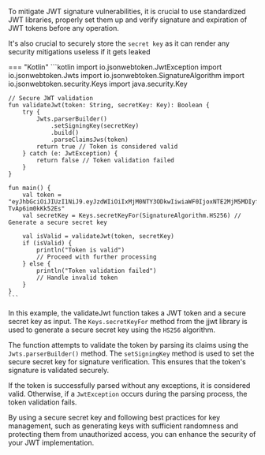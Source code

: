 To mitigate JWT signature vulnerabilities, it is crucial to use standardized JWT libraries, properly set them up and verify signature and expiration of JWT tokens before any operation.  

It's also crucial to securely store the `secret key` as it can render any security mitigations useless if it gets leaked

=== "Kotlin"
	```kotlin
	import io.jsonwebtoken.JwtException
	import io.jsonwebtoken.Jwts
	import io.jsonwebtoken.SignatureAlgorithm
	import io.jsonwebtoken.security.Keys
	import java.security.Key
	
	// Secure JWT validation
	fun validateJwt(token: String, secretKey: Key): Boolean {
	    try {
	        Jwts.parserBuilder()
	            .setSigningKey(secretKey)
	            .build()
	            .parseClaimsJws(token)
	        return true // Token is considered valid
	    } catch (e: JwtException) {
	        return false // Token validation failed
	    }
	}
	
	fun main() {
	    val token = "eyJhbGciOiJIUzI1NiJ9.eyJzdWIiOiIxMjM0NTY3ODkwIiwiaWF0IjoxNTE2MjM5MDIyfQ.4x6fOGYwfFYIQgZepgK1AnbDDr2-TvAp6im0kKk52Es"
	    val secretKey = Keys.secretKeyFor(SignatureAlgorithm.HS256) // Generate a secure secret key
	
	    val isValid = validateJwt(token, secretKey)
	    if (isValid) {
	        println("Token is valid")
	        // Proceed with further processing
	    } else {
	        println("Token validation failed")
	        // Handle invalid token
	    }
	}
	```


In this example, the validateJwt function takes a JWT token and a secure secret key as input. The `Keys.secretKeyFor` method from the jjwt library is used to generate a secure secret key using the `HS256` algorithm.

The function attempts to validate the token by parsing its claims using the `Jwts.parserBuilder()` method. The `setSigningKey` method is used to set the secure secret key for signature verification. This ensures that the token's signature is validated securely.

If the token is successfully parsed without any exceptions, it is considered valid. Otherwise, if a `JwtException` occurs during the parsing process, the token validation fails.

By using a secure secret key and following best practices for key management, such as generating keys with sufficient randomness and protecting them from unauthorized access, you can enhance the security of your JWT implementation.